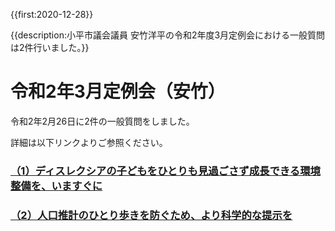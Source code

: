 {{first:2020-12-28}}

{{description:小平市議会議員 安竹洋平の令和2年度3月定例会における一般質問は2件行いました。}}

# 令和2年3月定例会（安竹）

令和2年2月26日に2件の一般質問をしました。

詳細は以下リンクよりご参照ください。

### [（1）ディスレクシアの子どもをひとりも見過ごさず成長できる環境整備を、いますぐに](./1-dyslexia-kankyo.md)

### [（2）人口推計のひとり歩きを防ぐため、より科学的な提示を](./2-jinkou-suikei-kagaku.md)